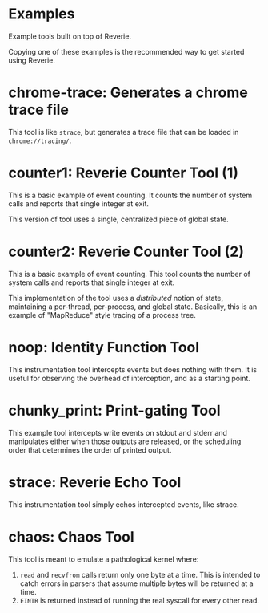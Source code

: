 # Examples

Example tools built on top of Reverie.

Copying one of these examples is the recommended way to get started using
Reverie.

# chrome-trace: Generates a chrome trace file

This tool is like `strace`, but generates a trace file that can be loaded in
`chrome://tracing/`.

# counter1: Reverie Counter Tool (1)

This is a basic example of event counting. It counts the number of system
calls and reports that single integer at exit.

This version of tool uses a single, centralized piece of global state.

# counter2: Reverie Counter Tool (2)

This is a basic example of event counting. This tool counts the number of
system calls and reports that single integer at exit.

This implementation of the tool uses a *distributed* notion of state,
maintaining a per-thread, per-process, and global state. Basically, this is
an example of "MapReduce" style tracing of a process tree.

# noop: Identity Function Tool

This instrumentation tool intercepts events but does nothing with them. It is
useful for observing the overhead of interception, and as a starting point.

# chunky_print: Print-gating Tool

This example tool intercepts write events on stdout and stderr and
manipulates either when those outputs are released, or the scheduling order
that determines the order of printed output.

# strace: Reverie Echo Tool

This instrumentation tool simply echos intercepted events, like strace.

# chaos: Chaos Tool

This tool is meant to emulate a pathological kernel where:

 1. `read` and `recvfrom` calls return only one byte at a time. This is
    intended to catch errors in parsers that assume multiple bytes will be
    returned at a time.
 2. `EINTR` is returned instead of running the real syscall for every other
    read.
